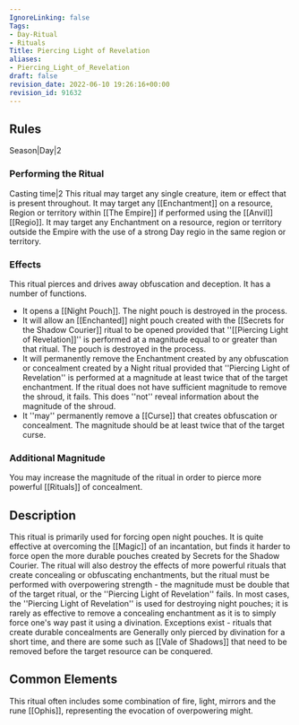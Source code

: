 ```yaml
---
IgnoreLinking: false
Tags:
- Day-Ritual
- Rituals
Title: Piercing Light of Revelation
aliases:
- Piercing_Light_of_Revelation
draft: false
revision_date: 2022-06-10 19:26:16+00:00
revision_id: 91632
---
```


## Rules
Season|Day|2
### Performing the Ritual
Casting time|2 This ritual may target any single creature, item or effect that is present throughout. It may target any [[Enchantment]] on a resource, Region or territory within [[The Empire]] if performed using the [[Anvil]] [[Regio]]. It may target any Enchantment on a resource, region or territory outside the Empire with the use of a strong Day regio in the same region or territory.
### Effects
This ritual pierces and drives away obfuscation and deception. It has a number of functions.
* It opens a [[Night Pouch]]. The night pouch is destroyed in the process.
* It will allow an [[Enchanted]] night pouch created with the [[Secrets for the Shadow Courier]] ritual to be opened provided that ''[[Piercing Light of Revelation]]'' is performed at a magnitude equal to or greater than that ritual. The pouch is destroyed in the process.
* It will permanently remove the Enchantment created by any obfuscation or concealment created by a Night ritual provided that ''Piercing Light of Revelation'' is performed at a magnitude at least twice that of the target enchantment. If the ritual does not have sufficient magnitude to remove the shroud, it fails. This does ''not'' reveal information about the magnitude of the shroud.
* It ''may'' permanently remove a [[Curse]] that creates obfuscation or concealment. The magnitude should be at least twice that of the target curse.
### Additional Magnitude
You may increase the magnitude of the ritual in order to pierce more powerful [[Rituals]] of concealment.
## Description
This ritual is primarily used for forcing open night pouches. It is quite effective at overcoming the [[Magic]] of an incantation, but finds it harder to force open the more durable pouches created by Secrets for the Shadow Courier. The ritual will also destroy the effects of more powerful rituals that create concealing or obfuscating enchantments, but the ritual must be performed with overpowering strength - the magnitude must be double that of the target ritual, or the ''Piercing Light of Revelation'' fails. 
In most cases, the ''Piercing Light of Revelation'' is used for destroying night pouches; it is rarely as effective to remove a concealing enchantment as it is to simply force one's way past it using a divination. Exceptions exist - rituals that create durable concealments are Generally only pierced by divination for a short time, and there are some such as [[Vale of Shadows]] that need to be removed before the target resource can be conquered.
## Common Elements
This ritual often includes some combination of fire, light, mirrors and the rune [[Ophis]], representing the evocation of overpowering might.
